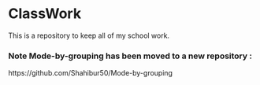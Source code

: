 # ClassWork

This is a repository to keep all of my school work.


<h3> Note Mode-by-grouping has been moved to a new repository :</h3>
https://github.com/Shahibur50/Mode-by-grouping
